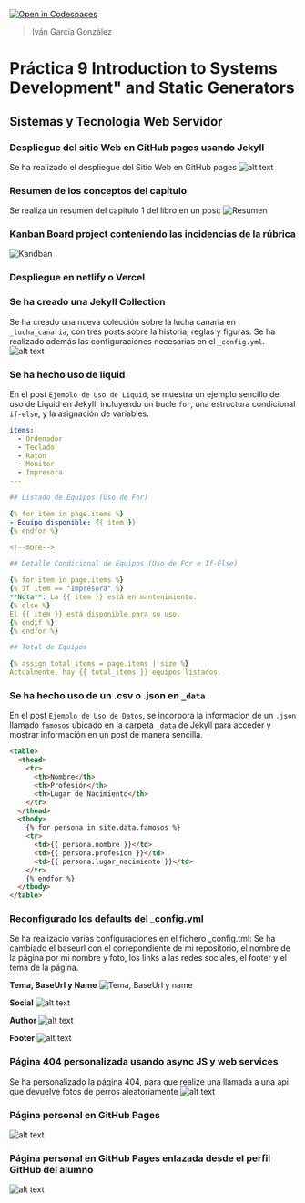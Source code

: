 [![Open in Codespaces](https://classroom.github.com/assets/launch-codespace-2972f46106e565e64193e422d61a12cf1da4916b45550586e14ef0a7c637dd04.svg)](https://classroom.github.com/open-in-codespaces?assignment_repo_id=16675045)
> Iván García González

# Práctica 9 Introduction to Systems Development" and Static Generators
## Sistemas y Tecnologia Web Servidor

### Despliegue del sitio Web en GitHub pages usando Jekyll
Se ha realizado el despliegue del Sitio Web en GitHub pages
![alt text](img/imagePages.png)

### Resumen de los conceptos del capítulo
Se realiza un resumen del capitulo 1 del libro en un post:
![Resumen](img/imageResumen.png)

### Kanban Board project conteniendo las incidencias de la rúbrica
![Kandban](img/imageBoard.png)

### Despliegue en netlify o Vercel
### Se ha creado una Jekyll Collection
Se ha creado una nueva colección sobre la lucha canaria en `_lucha_canaria`, con tres posts sobre la historia, reglas y figuras. Se ha realizado además las configuraciones necesarias en el `_config.yml`.
![alt text](img/imageCollection.png)

### Se ha hecho uso de liquid
En el post `Ejemplo de Uso de Liquid`, se muestra un ejemplo sencillo del uso de Liquid en Jekyll, incluyendo un bucle `for`, una estructura condicional `if-else`, y la asignación de variables.

```yml
items:
  - Ordenador
  - Teclado
  - Ratón
  - Monitor
  - Impresora
---

## Listado de Equipos (Uso de For)

{% for item in page.items %}
- Equipo disponible: {{ item }}
{% endfor %}

<!--more-->

## Detalle Condicional de Equipos (Uso de For e If-Else)

{% for item in page.items %}
{% if item == "Impresora" %}
**Nota**: La {{ item }} está en mantenimiento.
{% else %}
El {{ item }} está disponible para su uso.
{% endif %}
{% endfor %}

## Total de Equipos

{% assign total_items = page.items | size %}
Actualmente, hay {{ total_items }} equipos listados.
```
### Se ha hecho uso de un .csv o .json en `_data`
En el post `Ejemplo de Uso de Datos`, se incorpora la informacion de un `.json` llamado `famosos` ubicado en la carpeta `_data` de Jekyll para acceder y mostrar información en un post de manera sencilla.

```md
<table>
  <thead>
    <tr>
      <th>Nombre</th>
      <th>Profesión</th>
      <th>Lugar de Nacimiento</th>
    </tr>
  </thead>
  <tbody>
    {% for persona in site.data.famosos %}
    <tr>
      <td>{{ persona.nombre }}</td>
      <td>{{ persona.profesion }}</td>
      <td>{{ persona.lugar_nacimiento }}</td>
    </tr>
    {% endfor %}
  </tbody>
</table>
```

### Reconfigurado los defaults del _config.yml
Se ha realizacio varias configuraciones en el fichero _config.tml:
Se ha cambiado el baseurl con el correpondiente de mi repositorio, el nombre de la página por mi nombre y foto, los links a las redes sociales, el footer y el tema de la página.

**Tema, BaseUrl y Name**
![Tema, BaseUrl y name](img/imageTema.png)

**Social**
![alt text](img/imageSocial.png)

**Author**
![alt text](img/imageAuthor.png)

**Footer**
![alt text](img/imageFooter.png)

### Página 404 personalizada usando async JS y web services
Se ha personalizado la página 404, para que realize una llamada a una api que devuelve fotos de perros aleatoriamente
![alt text](img/image404.png)

### Página personal en GitHub Pages
![alt text](img/imagePersonal.png)

### Página personal en GitHub Pages enlazada desde el perfil GitHub del alumno
![alt text](img/imagePersonalEnlazado.png)